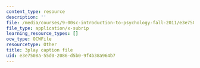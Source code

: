 ```yaml
---
content_type: resource
description: ''
file: /media/courses/9-00sc-introduction-to-psychology-fall-2011/e3e7508a55d02086d5b09f4b38a964b7_SXzdOK_J-xE.srt
file_type: application/x-subrip
learning_resource_types: []
ocw_type: OCWFile
resourcetype: Other
title: 3play caption file
uid: e3e7508a-55d0-2086-d5b0-9f4b38a964b7
---
```

